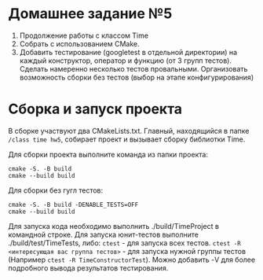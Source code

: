# Домашнее задание №5

1. Продолжение работы с классом Time
2. Собрать с использованием CMake.
3. Добавить тестирование (googletest в отдельной директории) на каждый конструктор, оператор и функцию (от 3 групп тестов). Сделать намеренно несколько тестов провальными. Организовать возможность сборки без тестов (выбор на этапе конфигурирования)

# Сборка и запуск проекта
В сборке участвуют два CMakeLists.txt. Главный, находящийся в папке `/class time hw5`, собирает проект и вызывает сборку библиотки Time.

Для сборки проекта выполните команда из папки проекта:
```
cmake -S. -B build
cmake --build build
```
Для сборки без гугл тестов:
```
cmake -S. -B build -DENABLE_TESTS=OFF
cmake --build build
```

Для запуска кода необходимо выполнить ./build/TimeProject в командной строке.
Для запуска юнит-тестов выполните ./build/test/TimeTests, либо:
`ctest` - для запуска всех тестов. 
`ctest -R <интересующая вас группа тестов>` - для запуска нужной группы тестов (Например `ctest -R TimeConstructorTest`). Можно добавить -V для более подробного вывода результатов тестирования.
